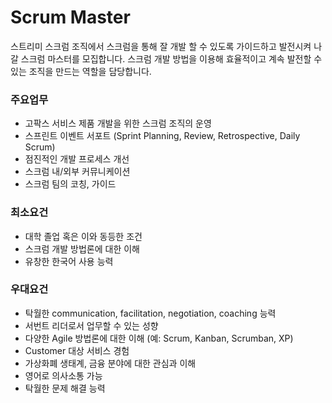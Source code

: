 # Scrum Master
스트리미 스크럼 조직에서 스크럼을 통해 잘 개발 할 수 있도록 가이드하고 발전시켜 나갈 스크럼 마스터를 모집합니다. 스크럼 개발 방법을 이용해 효율적이고 계속 발전할 수 있는 조직을 만드는 역할을 담당합니다.    

### 주요업무
- 고팍스 서비스 제품 개발을 위한 스크럼 조직의 운영   
- 스프린트 이벤트 서포트 (Sprint Planning, Review, Retrospective, Daily Scrum)   
- 점진적인 개발 프로세스 개선    
- 스크럼 내/외부 커뮤니케이션    
- 스크럼 팀의 코칭, 가이드    

### 최소요건   
- 대학 졸업 혹은 이와 동등한 조건   
- 스크럼 개발 방법론에 대한 이해    
- 유창한 한국어 사용 능력   
   
### 우대요건   
- 탁월한 communication, facilitation, negotiation, coaching 능력    
- 서번트 리더로서 업무할 수 있는 성향   
- 다양한 Agile 방법론에 대한 이해 (예: Scrum, Kanban, Scrumban, XP)   
- Customer 대상 서비스 경험   
- 가상화폐 생태계, 금융 분야에 대한 관심과 이해    
- 영어로 의사소통 가능   
- 탁월한 문제 해결 능력   
